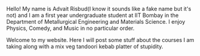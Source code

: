 Hello! My name is Advait Risbud(I know it sounds like a fake name but it's not) and I am a first year undergraduate student at IIT Bombay in the Department of Metallurgical Engineering and Materials Science. I enjoy Physics, Comedy, and Music in no particular order. 

Welcome to my website. Here I will post some stuff about the courses I am taking along with a mix veg tandoori kebab platter of stupidity.

